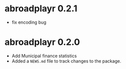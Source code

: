# abroadplayr 0.2.1

* fix encoding bug

# abroadplayr 0.2.0

* Add Municipal finance statistics
* Added a `NEWS.md` file to track changes to the package.


